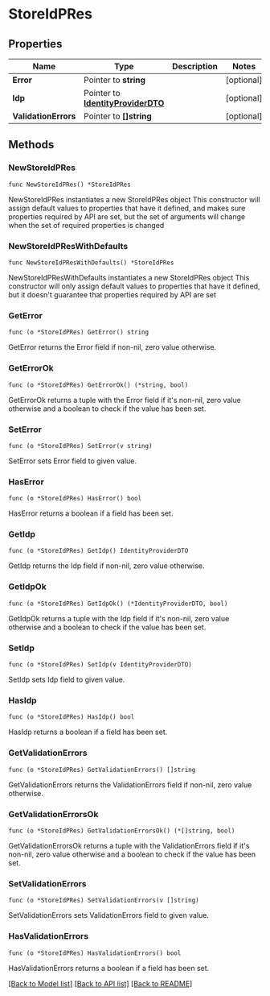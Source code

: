 # StoreIdPRes

## Properties

Name | Type | Description | Notes
------------ | ------------- | ------------- | -------------
**Error** | Pointer to **string** |  | [optional] 
**Idp** | Pointer to [**IdentityProviderDTO**](IdentityProviderDTO.md) |  | [optional] 
**ValidationErrors** | Pointer to **[]string** |  | [optional] 

## Methods

### NewStoreIdPRes

`func NewStoreIdPRes() *StoreIdPRes`

NewStoreIdPRes instantiates a new StoreIdPRes object
This constructor will assign default values to properties that have it defined,
and makes sure properties required by API are set, but the set of arguments
will change when the set of required properties is changed

### NewStoreIdPResWithDefaults

`func NewStoreIdPResWithDefaults() *StoreIdPRes`

NewStoreIdPResWithDefaults instantiates a new StoreIdPRes object
This constructor will only assign default values to properties that have it defined,
but it doesn't guarantee that properties required by API are set

### GetError

`func (o *StoreIdPRes) GetError() string`

GetError returns the Error field if non-nil, zero value otherwise.

### GetErrorOk

`func (o *StoreIdPRes) GetErrorOk() (*string, bool)`

GetErrorOk returns a tuple with the Error field if it's non-nil, zero value otherwise
and a boolean to check if the value has been set.

### SetError

`func (o *StoreIdPRes) SetError(v string)`

SetError sets Error field to given value.

### HasError

`func (o *StoreIdPRes) HasError() bool`

HasError returns a boolean if a field has been set.

### GetIdp

`func (o *StoreIdPRes) GetIdp() IdentityProviderDTO`

GetIdp returns the Idp field if non-nil, zero value otherwise.

### GetIdpOk

`func (o *StoreIdPRes) GetIdpOk() (*IdentityProviderDTO, bool)`

GetIdpOk returns a tuple with the Idp field if it's non-nil, zero value otherwise
and a boolean to check if the value has been set.

### SetIdp

`func (o *StoreIdPRes) SetIdp(v IdentityProviderDTO)`

SetIdp sets Idp field to given value.

### HasIdp

`func (o *StoreIdPRes) HasIdp() bool`

HasIdp returns a boolean if a field has been set.

### GetValidationErrors

`func (o *StoreIdPRes) GetValidationErrors() []string`

GetValidationErrors returns the ValidationErrors field if non-nil, zero value otherwise.

### GetValidationErrorsOk

`func (o *StoreIdPRes) GetValidationErrorsOk() (*[]string, bool)`

GetValidationErrorsOk returns a tuple with the ValidationErrors field if it's non-nil, zero value otherwise
and a boolean to check if the value has been set.

### SetValidationErrors

`func (o *StoreIdPRes) SetValidationErrors(v []string)`

SetValidationErrors sets ValidationErrors field to given value.

### HasValidationErrors

`func (o *StoreIdPRes) HasValidationErrors() bool`

HasValidationErrors returns a boolean if a field has been set.


[[Back to Model list]](../README.md#documentation-for-models) [[Back to API list]](../README.md#documentation-for-api-endpoints) [[Back to README]](../README.md)


